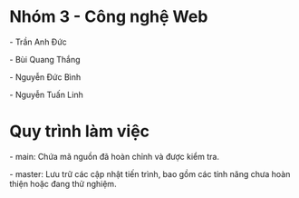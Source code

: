 <h1>Nhóm 3 - Công nghệ Web</b></h1>
<p>- Trần Anh Đức</p>
<p>- Bùi Quang Thắng</p>
<p>- Nguyễn Đức Bình</p>
<p>- Nguyễn Tuấn Linh <br></p>

<h1>Quy trình làm việc</h1>
<p>- main: Chứa mã nguồn đã hoàn chỉnh và được kiểm tra.</p>
<p>- master: Lưu trữ các cập nhật tiến trình, bao gồm các tính năng chưa hoàn thiện hoặc đang thử nghiệm.</p>
